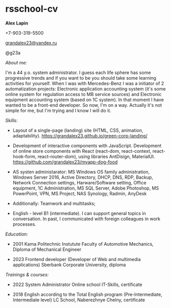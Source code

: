 # rsschool-cv

**Alex Lapin**

+7-903-319-5500

grandalex23@yandex.ru

@g23a

_About me:_

I'm a 44 y.o. system administrator. I guess each life sphere has some progressive trends and if you want to be  you should take some learning activities for yourself. When I was with Mercedes-Benz I was a initiator of 2 automatization projects: Electronic application accounting system (it's some online system for regulation access to MB service sources) and Electronic equipment accounting system (based on 1C system). In that moment I have wanted to be a front-end developer. So now, I'm on a way. Actually it's not simple for me, but I'm trying and I know I will do it.


 
_Skills:_

- Layout of a single-page (landing) site (HTML, CSS, animation, adaptability).
https://grandalex23.github.io/green-corp-landing/
- Development of interactive components with JavaScript.
Development of online store components with React (react-dom, react-context, react-hook-form, react-router-dom), using libraries AntDisign, MaterialUI.
https://github.com/grandalex23/myapp-dog-food

- AS systen administarator: MS Windows OS family administration, Windows Server 2016, Active Directory, DHCP, DNS, RDP, Backup, Network Connection settings, Harware/Software setting, Office equipment, 1C Administration, MS SQL Server, Adobe Photoshop, MS PowerPoint, VPN, MS Project, NAS Synology, Radmin, AnyDesk

- Additionally: Teamwork and multitasks;


- English - level B1 (intermediate). I can support general topics in conversation. In past, I communicated  with foreign colleagues in work processes.

_Education:_

- 2001
Kama Politechnic Instutute
Faculty of Automotive Mechanics, Diploma of Mechanical Engineer

- 2023
Frontend developer (Developer of Web and multimedia applications)
Sberbank Corporate University, diploma

_Trainings & courses:_

- 2022
System Administrator
Online school IT-Skills, certificate

- 2018
English according to the Total English program (Pre-Intermediate, Intermediate level)
LC School, Naberezhnye Chelny, certificate